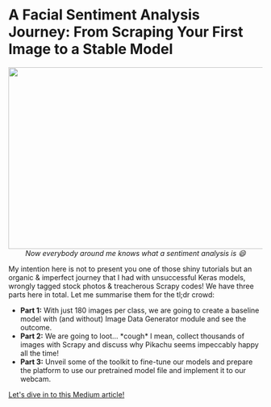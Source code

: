 # A Facial Sentiment Analysis Journey: From Scraping Your First Image to a Stable Model
<p align="center">
  <img width="640" height="360" src="https://miro.medium.com/max/640/1*tLpUlxNvKeXh8XUEvaCGPQ.gif"><br>
  <i>Now everybody around me knows what a sentiment analysis is 😄️</i>
</p>
My intention here is not to present you one of those shiny tutorials but an organic & imperfect journey that I had with unsuccessful Keras models, wrongly tagged stock photos & treacherous Scrapy codes! We have three parts here in total. Let me summarise them for the tl;dr crowd:<br>

* **Part 1:** With just 180 images per class, we are going to create a baseline model with (and without) Image Data Generator module and see the outcome.<br>
* **Part 2:** We are going to loot… \*cough\* I mean, collect thousands of images with Scrapy and discuss why Pikachu seems impeccably happy all the time!<br>
* **Part 3:** Unveil some of the toolkit to fine-tune our models and prepare the platform to use our pretrained model file and implement it to our webcam.<br>


[Let's dive in to this Medium article!](https://gulmert89.medium.com/facial-sentiment-analysis-by-using-scrapy-and-keras-9d8c20246895)
